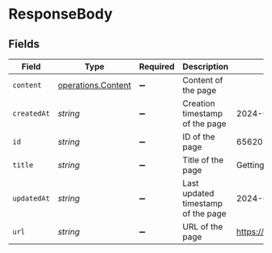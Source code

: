 # ResponseBody


## Fields

| Field                                                                                                                           | Type                                                                                                                            | Required                                                                                                                        | Description                                                                                                                     | Example                                                                                                                         |
| ------------------------------------------------------------------------------------------------------------------------------- | ------------------------------------------------------------------------------------------------------------------------------- | ------------------------------------------------------------------------------------------------------------------------------- | ------------------------------------------------------------------------------------------------------------------------------- | ------------------------------------------------------------------------------------------------------------------------------- |
| `content`                                                                                                                       | [operations.Content](../../models/operations/content.md)                                                                        | :heavy_minus_sign:                                                                                                              | Content of the page                                                                                                             |                                                                                                                                 |
| `createdAt`                                                                                                                     | *string*                                                                                                                        | :heavy_minus_sign:                                                                                                              | Creation timestamp of the page                                                                                                  | 2024-05-20T06:19:00.209Z                                                                                                        |
| `id`                                                                                                                            | *string*                                                                                                                        | :heavy_minus_sign:                                                                                                              | ID of the page                                                                                                                  | 65620                                                                                                                           |
| `title`                                                                                                                         | *string*                                                                                                                        | :heavy_minus_sign:                                                                                                              | Title of the page                                                                                                               | Getting started in Confluence                                                                                                   |
| `updatedAt`                                                                                                                     | *string*                                                                                                                        | :heavy_minus_sign:                                                                                                              | Last updated timestamp of the page                                                                                              | 2024-05-20T06:19:00.209Z                                                                                                        |
| `url`                                                                                                                           | *string*                                                                                                                        | :heavy_minus_sign:                                                                                                              | URL of the page                                                                                                                 | https://shreyaans20.atlassian.net/wiki/spaces/~712020b4e5987a0eaa4fae8878f723efab571b/pages/65620/Getting+started+in+Confluence |
